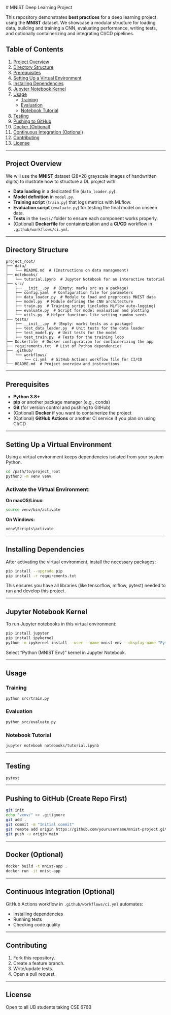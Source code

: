 \# MNIST Deep Learning Project

This repository demonstrates **best practices** for a deep learning project using the **MNIST** dataset. We showcase a modular structure for loading data, building and training a CNN, evaluating performance, writing tests, and optionally containerizing and integrating CI/CD pipelines.

## Table of Contents
1. [Project Overview](#project-overview)  
2. [Directory Structure](#directory-structure)  
3. [Prerequisites](#prerequisites)  
4. [Setting Up a Virtual Environment](#setting-up-a-virtual-environment)  
5. [Installing Dependencies](#installing-dependencies)  
6. [Jupyter Notebook Kernel](#jupyter-notebook-kernel)  
7. [Usage](#usage)  
   - [Training](#training)  
   - [Evaluation](#evaluation)  
   - [Notebook Tutorial](#notebook-tutorial)  
8. [Testing](#testing)  
9. [Pushing to GitHub](#pushing-to-github)  
10. [Docker (Optional)](#docker-optional)  
11. [Continuous Integration (Optional)](#continuous-integration-optional)  
12. [Contributing](#contributing)  
13. [License](#license)  

---

## Project Overview

We will use the **MNIST** dataset (28×28 grayscale images of handwritten digits) to illustrate how to structure a DL project with:

- **Data loading** in a dedicated file (`data_loader.py`).  
- **Model definition** in `model.py`.  
- **Training script** (`train.py`) that logs metrics with MLflow.  
- **Evaluation script** (`evaluate.py`) for testing the final model on unseen data.  
- **Tests** in the `tests/` folder to ensure each component works properly.  
- (Optional) **Dockerfile** for containerization and a **CI/CD** workflow in `.github/workflows/ci.yml`.  

---

## Directory Structure

```
project_root/
├── data/
│   └── README.md  # (Instructions on data management)
├── notebooks/
│   └── tutorial.ipynb  # Jupyter Notebook for an interactive tutorial
├── src/
│   ├── __init__.py  # (Empty: marks src as a package)
│   ├── config.yaml  # Configuration file for parameters
│   ├── data_loader.py  # Module to load and preprocess MNIST data
│   ├── model.py  # Module defining the CNN architecture
│   ├── train.py  # Training script (includes MLflow auto-logging)
│   ├── evaluate.py  # Script for model evaluation and plotting
│   └── utils.py  # Helper functions like setting random seeds
├── tests/
│   ├── __init__.py  # (Empty: marks tests as a package)
│   ├── test_data_loader.py  # Unit tests for the data loader
│   ├── test_model.py  # Unit tests for the model
│   ├── test_train.py  # Tests for the training loop
├── Dockerfile  # Docker configuration for containerizing the app
├── requirements.txt  # List of Python dependencies
├── .github/
│   └── workflows/
│       └── ci.yml  # GitHub Actions workflow file for CI/CD
└── README.md  # Project overview and instructions
```

---

## Prerequisites

- **Python 3.8+**  
- **pip** or another package manager (e.g., conda)  
- **Git** (for version control and pushing to GitHub)  
- (Optional) **Docker** if you want to containerize the project  
- (Optional) **GitHub Actions** or another CI service if you plan on using CI/CD  

---

## Setting Up a Virtual Environment

Using a virtual environment keeps dependencies isolated from your system Python.

```sh
cd /path/to/project_root
python3 -m venv venv
```

### Activate the Virtual Environment:

**On macOS/Linux:**
```sh
source venv/bin/activate
```

**On Windows:**
```sh
venv\Scripts\activate
```

---

## Installing Dependencies
After activating the virtual environment, install the necessary packages:
```sh
pip install --upgrade pip
pip install -r requirements.txt
```
This ensures you have all libraries (like tensorflow, mlflow, pytest) needed to run and develop this project.

---

## Jupyter Notebook Kernel
To run Jupyter notebooks in this virtual environment:
```sh
pip install jupyter
pip install ipykernel
python -m ipykernel install --user --name mnist-env --display-name "Python (MNIST Env)"
```
Select “Python (MNIST Env)” kernel in Jupyter Notebook.

---

## Usage

### Training
```sh
python src/train.py
```
### Evaluation
```sh
python src/evaluate.py
```
### Notebook Tutorial
```sh
jupyter notebook notebooks/tutorial.ipynb
```

---

## Testing
```sh
pytest
```

---

## Pushing to GitHub (Create Repo First)
```sh
git init
echo "venv/" >> .gitignore
git add .
git commit -m "Initial commit"
git remote add origin https://github.com/yourusername/mnist-project.git
git push -u origin main
```

---

## Docker (Optional)
```sh
docker build -t mnist-app .
docker run -it mnist-app
```

---

## Continuous Integration (Optional)
GitHub Actions workflow in `.github/workflows/ci.yml` automates:
- Installing dependencies
- Running tests
- Checking code quality

---

## Contributing
1. Fork this repository.
2. Create a feature branch.
3. Write/update tests.
4. Open a pull request.

---

## License
Open to all UB students taking CSE 676B

